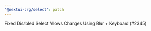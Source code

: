 ```yaml
---
"@nextui-org/select": patch
---
```


Fixed Disabled Select Allows Changes Using Blur + Keyboard (#2345)
